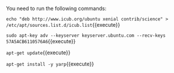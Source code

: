You need to run the following commands:

`echo "deb http://www.icub.org/ubuntu xenial contrib/science" > /etc/apt/sources.list.d/icub.list`{{execute}}

`sudo apt-key adv --keyserver keyserver.ubuntu.com --recv-keys 57A5ACB6110576A6`{{execute}}

`apt-get update`{{execute}}

`apt-get install -y yarp`{{execute}}

